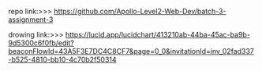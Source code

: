 repo link:>>> https://github.com/Apollo-Level2-Web-Dev/batch-3-assignment-3

drowing link:>>> https://lucid.app/lucidchart/413210ab-44ba-45ac-ba9b-9d5300c6f0fb/edit?beaconFlowId=43A5F3E7DC4C8CF7&page=0_0&invitationId=inv_02fad337-b525-4810-bb10-4c70b2f50314
